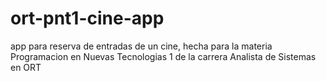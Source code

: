 # ort-pnt1-cine-app
app para reserva de entradas de un cine, hecha para la materia Programacion en Nuevas Tecnologias 1 de la carrera Analista de Sistemas en ORT
